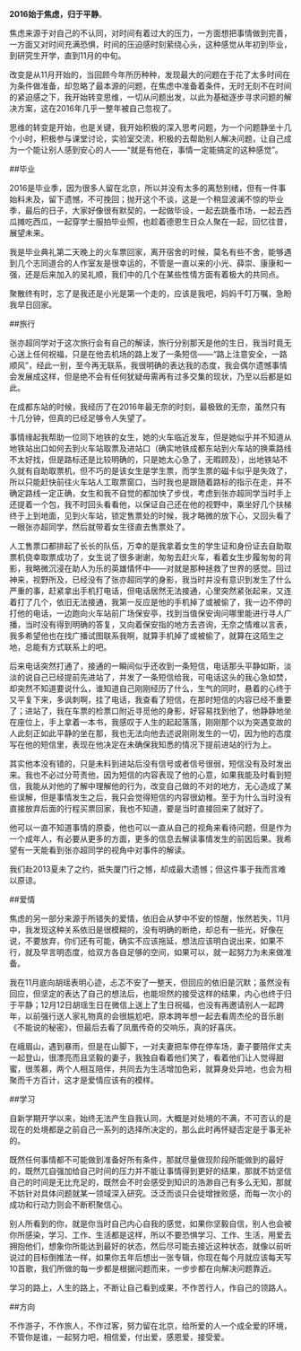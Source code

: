

**2016始于焦虑，归于平静**。  

焦虑来源于对自己的不认同，对时间有着过大的压力，一方面想把事情做到完善，一方面又对时间充满恐惧，时间的压迫感时刻萦绕心头，这种感觉从年初到毕业，到研究生开学，直到11月的中旬。  

改变是从11月开始的，当回顾今年所历种种，发现最大的问题在于花了太多时间在为条件做准备，却忽略了最本源的问题，在焦虑中准备着条件，无时无刻不在时间的紧迫感之下，我开始转变思维，一切从问题出发，以此为基础逐步寻求问题的解决方案，这在2016年几乎一整年被自己忽视了。  

思维的转变是开始，也是关键，我开始积极的深入思考问题，为一个问题静坐十几个小时，积极参与课堂讨论，实验室交流，积极的去帮助别人解决问题，让自己成为一个能让别人感到安心的人——“就是有他在，事情一定能搞定的这种感觉”。  

##毕业  

2016是毕业季，因为很多人留在北京，所以并没有太多的离愁别绪，但有一件事始料未及，留下遗憾，不可挽回；抛开这个不谈，这是一个稍显波澜不惊的毕业季，最后的日子，大家好像很有默契的，一起做毕设，一起去跳蚤市场，一起去西瓜摊吃西瓜，一起穿学士服拍毕业照，也趁着德恩生日众人聚在一起，回忆往昔，展望未来。  

我是毕业典礼第二天晚上的火车票回家，离开宿舍的时候，莫名有些不舍，能够遇到几个志同道合的人作室友是很幸运的，不管是一直以来的小光、薛崇、康康和一强，还是后来加入的吴礼顺，我们中的几个在某些性情方面有着极大的共同点。  

聚散终有时，忘了是我还是小光是第一个走的，应该是我吧，妈妈千叮万嘱，急盼我早日回家。  

##旅行

张亦超同学对于这次旅行会有自己的解读，旅行分别那天是他的生日，我当时竟无心送上任何祝福，只是在他去机场的路上发了一条短信——“路上注意安全，一路顺风”，经此一别，至今再无联系，我很明确的表达我的态度，我会偶尔遗憾事情会发展成这样，但是绝不会有任何犹疑毋需再有过多交集的现状，乃至以后都是如此。  

在成都东站的时候，我经历了在2016年最无奈的时刻，最极致的无奈，虽然只有十几分钟，但真的已经足够令人失望了。  

事情缘起我帮助一位同下地铁的女生，她的火车临近发车，但是她似乎并不知道从地铁站出口如何去到火车站取票及进站口（确实地铁成都东站到火车站的换乘路线不太好找，但是路标还是比较明确的，只是她太心急了，无暇顾及），出地铁站不久就有自助取票机，但不巧的是该女生是学生票，而学生票的磁卡似乎是失效了，所以只能赶快前往火车站人工取票窗口，当时我也是跟随着路标的指示在走，并不确定路线一定正确，女生和我不自觉的都加快了步伐，考虑到张亦超同学当时手上还提着一个包，我不时回头看看他，以保证自己还在他的视野中，乘坐好几个扶梯终于上到地面，见到火车站，锁定售票处的时候，我才略微的放下心，又回头看了一眼张亦超同学，然后就带着女生径直去售票处了。  

人工售票口都排起了长长的队伍，万幸的是我拿着女生的学生证和身份证去自助取票机侥幸取票成功了，女生说了很多谢谢，匆匆去赶火车，看着女生步履匆匆的背影，我略微沉浸在助人为乐的英雄情怀中——对就是那种拯救了世界的感觉。回过神来，视野所及，已经没有了张亦超同学的身影，我当时并没有意识到发生了什么严重的事，赶紧拿出手机打电话，但电话居然无法接通，心里突然紧张起来，又连着打了几个，依旧无法接通，我第一反应是他的手机掉了或被偷了，我一边不停的打他的电话，一边跑向火车站前广场保安亭，找到当值保安询问哪里能进行寻人广播，当时没有得到明确的答复，又向着保安指的地方去咨询，无奈之情难以言表，我多希望他也在找广播试图联系我啊，就算手机掉了或被偷了，就算在这陌生之地，总能有方式联系上的吧。  

后来电话突然打通了，接通的一瞬间似乎还收到一条短信，电话那头平静如斯，淡淡的说自己已经提前先进站了，并发了一条短信给我，可电话这头的我心急如焚，却突然不知道要说什么，谁知道自己刚刚经历了什么，生气的同时，悬着的心终于又平复下来，多讽刺啊，挂了电话，我查看了短信，在那时短信的内容已经不重要了；进站了，我在车票的检票口附近寻觅他的身影，好容易找到他了，他静静地坐在座位上，手上拿着一本书，我感叹于人生的起起落落，刚刚那个以为突遇变故的人此刻正如此平静的坐在那，我也无法向他去述说刚刚发生的一切，因为他的态度写在他的短信里，表现在他决定在未确保我知悉的情况下提前进站的行为上。  

其实他本没有错的，只是未料到进站后没有信号或者信号很弱，短信没有及时发出来。我也不必过分苛责他，因为短信的内容表现了他的心意，如果我能及时看到短信，我能从对他的了解中理解他的行为，改变自己做的不对的地方，无心造成了某些误解，但是事情发生之后，我只会觉得短信的内容很幼稚。至于为什么当时没有直接放弃后面的行程买票回家，我也不知道，要是当时直接回来了就好了。   

他可以一直不知道事情的原委，他也可以一直从自己的视角来看待问题，但是作为一个成年人，有必要从更多的方面，更多的信息去解读事情发生的前因后果。我希望有一天能看到张亦超同学的视角中对事件的解读。  

我们赴2013夏未了之约，抵失厦门行之憾，却成最大遗憾；但这件事于我而言难以原谅。  

##爱情

焦虑的另一部分来源于所错失的爱情，依旧会从梦中不安的惊醒，怅然若失，11月中，我发现这种关系依旧是很模糊的，没有明确的断绝，却总有一些光，好像在说，不要放弃，你们还有可能，确实不应该拖延，想法应该明白说出来，如果不行，就及早言明态度，给双方各自足够的空间，如果可以，就一起努力为未来做准备。  

我在11月底向胡瑶表明心迹，忐忑不安了一整天，但回应的依旧是沉默；虽然没有回应，但坚定的表达了自己的想法后，也能坦然的接受这样的结果，内心也终于归于平静；12月12日胡瑶生日在微信上送上了生日祝福，也没有再邀请别人一起跨年，以前强行送人家礼物真的会很尴尬吧，原本跨年想一起去看周杰伦的音乐剧《不能说的秘密》，但最后去看了凤凰传奇的交响乐，真的好喜庆。  

在峨眉山，遇到暴雨，但是在山脚下，一对夫妻把车停在停车场，妻子要陪伴丈夫一起登山，很漂亮而且坚毅的妻子，我独自看着他们笑了，看着他们让人觉得甜蜜，很羡慕，两个人相互陪伴，共同去为生活增加色彩，就算身处异地，也会为相聚而千方百计，这才是爱情应该有的模样。  

##学习

自新学期开学以来，始终无法产生自我认同，大概是对处境的不满，不可否认的是现在的处境都是之前自己一系列的选择所决定的，那么此时再怀疑否定是于事无补的。  

既然任何事情都不可能做到准备好所有条件，那就尽量做现阶段所能做到的最好的，既然兀自强加给自己时间的压力并不能让事情得到更好的结果，那就不妨坚信自己的时间是无比充足的，既然会不时会感受到知识的浩渺自己有多么无知，那就不妨针对具体问题就某一领域深入研究。泛泛而谈只会徒增挫败感，而每一次小的成功和行动力则会不断积聚信心。

别人所看到的你，就是你当时自己内心自我的感觉，如果你坚毅自信，别人也会被你所感染，学习、工作、生活都是这样，所以不要恐惧学习、工作、生活，用爱去拥抱他们，想象你所能达到最好的状态，然后尽可能去接近这种状态，就像以前听说过的目标倒推法一样，如果你五年后想出一张专辑，你现在每个月就应该每天写10首歌，我们所做的每一步都是根据问题而来，一步步都在向解决问题靠近。  

学习的路上，人生的路上，不断让自己看到成果，不作苦行人，作自己的领路人。  

##方向  

不作游子，不作旅人，不作过客，努力留在北京，给所爱的人一个成全爱的环境，不管你是谁，一起努力吧，相信爱，付出爱，感恩爱，接受爱。  
